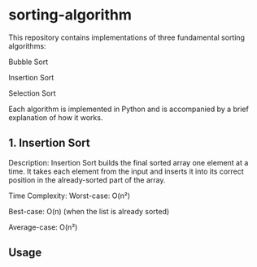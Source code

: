 # sorting-algorithm
This repository contains implementations of three fundamental sorting algorithms:

Bubble Sort

Insertion Sort

Selection Sort

Each algorithm is implemented in Python and is accompanied by a brief explanation of how it works.
## 1. Insertion Sort
Description:
Insertion Sort builds the final sorted array one element at a time. It takes each element from the input and inserts it into its correct position in the already-sorted part of the array.

Time Complexity:
Worst-case: O(n²)

Best-case: O(n) (when the list is already sorted)

Average-case: O(n²)
## Usage
